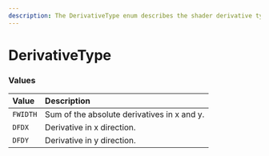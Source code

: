 ```yaml
---
description: The DerivativeType enum describes the shader derivative type.
---
```


# DerivativeType

### Values <a id="values"></a>

| Value | Description |
| :--- | :--- |
| `FWIDTH` | Sum of the absolute derivatives in x and y. |
| `DFDX` | Derivative in x direction. |
| `DFDY` | Derivative in y direction. |

